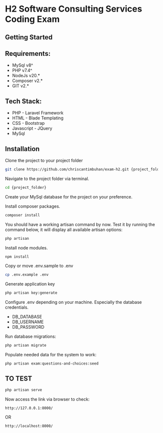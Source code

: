 # H2 Software Consulting Services Coding Exam

## Getting Started

## Requirements:
- MySql v8^
- PHP v7.4^
- NodeJs v20.*
- Composer v2.*
- GIT v2.*

## Tech Stack:
- PHP - Laravel Framework
- HTML - Blade Templating
- CSS - Bootstrap
- Javascript - JQuery
- MySql

## Installation

Clone the project to your project folder

```sh
git clone https://github.com/chriscantimbuhan/exam-h2.git {project_folder}
```

Navigate to the project folder via terminal.
```sh
cd {project_folder}
```

Create your MySql database for the project on your preference.

Install composer packages.
```sh
composer install
```

You should have a working artisan command by now. Test it by running the command below, it will display  all available artisan options:
```sh
php artisan
```

Install node modules.
```sh
npm install
```

Copy or move .env.sample to .env
```sh
cp .env.example .env
```

Generate application key
```sh
php artisan key:generate
```

Configure .env depending on your machine. Especially the database credentials.
- DB_DATABASE
- DB_USERNAME
- DB_PASSWORD

Run database migrations:
```sh
php artisan migrate
```

Populate needed data for the system to work:
```sh
php artisan exam:questions-and-choices:seed
```

## TO TEST
```sh
php artisan serve
```

Now access the link via browser to check:
```sh
http://127.0.0.1:8000/
```
OR
```sh
http://localhost:8000/
```
